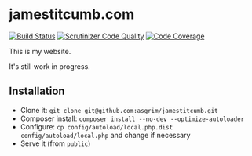 jamestitcumb.com
================

[![Build Status](https://travis-ci.org/asgrim/jamestitcumb.svg?branch=master)](https://travis-ci.org/asgrim/jamestitcumb) [![Scrutinizer Code Quality](https://scrutinizer-ci.com/g/asgrim/jamestitcumb/badges/quality-score.png?b=master)](https://scrutinizer-ci.com/g/asgrim/jamestitcumb/?branch=master) [![Code Coverage](https://scrutinizer-ci.com/g/asgrim/jamestitcumb/badges/coverage.png?b=master)](https://scrutinizer-ci.com/g/asgrim/jamestitcumb/?branch=master)

This is my website.

It's still work in progress.

Installation
------------

 * Clone it: `git clone git@github.com:asgrim/jamestitcumb.git`
 * Composer install: `composer install --no-dev --optimize-autoloader`
 * Configure: `cp config/autoload/local.php.dist config/autoload/local.php` and change if necessary
 * Serve it (from `public`)
